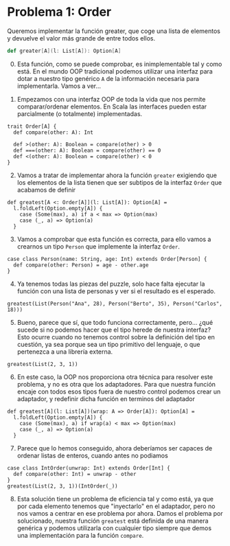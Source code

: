# Problema 1: Order

Queremos implementar la función greater, que coge una lista de elementos y devuelve el valor más grande de entre todos ellos.

```scala
def greater[A](l: List[A]): Option[A]
```

0. Esta función, como se puede comprobar, es inimplementable tal y como está. En el mundo OOP tradicional podemos utilizar una interfaz para dotar a nuestro tipo genérico `A` de la información necesaria para implementarla. Vamos a ver...

1. Empezamos con una interfaz OOP de toda la vida que nos permite comparar/ordenar elementos. En Scala las interfaces pueden estar parcialmente (o totalmente) implementadas.

```tut:silent
trait Order[A] {
  def compare(other: A): Int

  def >(other: A): Boolean = compare(other) > 0
  def ===(other: A): Boolean = compare(other) == 0
  def <(other: A): Boolean = compare(other) < 0
}
```

2. Vamos a tratar de implementar ahora la función `greater` exigiendo que los elementos de la lista tienen que ser subtipos de la interfaz `Order` que acabamos de definir

```tut:silent
def greatest[A <: Order[A]](l: List[A]): Option[A] =
  l.foldLeft(Option.empty[A]) {
    case (Some(max), a) if a < max => Option(max)
    case (_, a) => Option(a)
  }
```

3. Vamos a comprobar que esta función es correcta, para ello vamos a crearnos un tipo `Person` que implemente la interfaz `Order`.

```tut:silent
case class Person(name: String, age: Int) extends Order[Person] {
  def compare(other: Person) = age - other.age
}
```

4. Ya tenemos todas las piezas del puzzle, solo hace falta ejecutar la función con una lista de personas y ver si el resultado es el esperado.

```tut
greatest(List(Person("Ana", 28), Person("Berto", 35), Person("Carlos", 18)))
```

5. Bueno, parece que sí, que todo funciona correctamente, pero... ¿qué sucede si no podemos hacer que el tipo herede de nuestra interfaz? Esto ocurre cuando no tenemos control sobre la definición del tipo en cuestión, ya sea porque sea un tipo primitivo del lenguaje, o que pertenezca a una librería externa.

```tut:fail
greatest(List(2, 3, 1))
```

6. En este caso, la OOP nos proporciona otra técnica para resolver este problema, y no es otra que los adaptadores. Para que nuestra función encaje con todos esos tipos fuera de nuestro control podemos crear un adaptador, y redefinir dicha función en terminos del adaptador

```tut:silent
def greatest[A](l: List[A])(wrap: A => Order[A]): Option[A] =
  l.foldLeft(Option.empty[A]) {
    case (Some(max), a) if wrap(a) < max => Option(max)
    case (_, a) => Option(a)
  }
```

7. Parece que lo hemos conseguido, ahora deberíamos ser capaces de ordenar listas de enteros, cuando antes no podiamos

```tut
case class IntOrder(unwrap: Int) extends Order[Int] {
  def compare(other: Int) = unwrap - other
}
greatest(List(2, 3, 1))(IntOrder(_))
```

8. Esta solución tiene un problema de eficiencia tal y como está, ya que por cada elemento tenemos que "inyectarlo" en el adaptador, pero no nos vamos a centrar en ese problema por ahora. Damos el problema por solucionado, nuestra función `greatest` está definida de una manera genérica y podemos utilizarla con cualquier tipo siempre que demos una implementación para la función `compare`.

